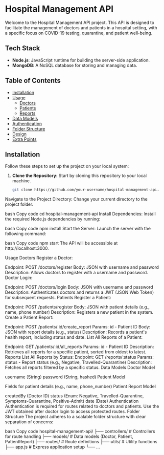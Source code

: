 
# Hospital Management API

Welcome to the Hospital Management API project. This API is designed to facilitate the management of doctors and patients in a hospital setting, with a specific focus on COVID-19 testing, quarantine, and patient well-being.

## Tech Stack

- **Node.js**: JavaScript runtime for building the server-side application.
- **MongoDB**: A NoSQL database for storing and managing data.

## Table of Contents

- [Installation](#installation)
- [Usage](#usage)
  - [Doctors](#doctors)
  - [Patients](#patients)
  - [Reports](#reports)
- [Data Models](#data-models)
- [Authentication](#authentication)
- [Folder Structure](#folder-structure)
- [Design](#design)
- [Extra Points](#extra-points)

## Installation

Follow these steps to set up the project on your local system:

1. **Clone the Repository**: Start by cloning this repository to your local machine.

   ```bash
   git clone https://github.com/your-username/hospital-management-api.git
Navigate to the Project Directory: Change your current directory to the project folder.

bash
Copy code
cd hospital-management-api
Install Dependencies: Install the required Node.js dependencies by running:

bash
Copy code
npm install
Start the Server: Launch the server with the following command:

bash
Copy code
npm start
The API will be accessible at http://localhost:3000.

Usage
Doctors
Register a Doctor:

Endpoint: POST /doctors/register
Body: JSON with username and password
Description: Allows doctors to register with a username and password.
Doctor Login:

Endpoint: POST /doctors/login
Body: JSON with username and password
Description: Authenticates doctors and returns a JWT (JSON Web Token) for subsequent requests.
Patients
Register a Patient:

Endpoint: POST /patients/register
Body: JSON with patient details (e.g., name, phone number)
Description: Registers a new patient in the system.
Create a Patient Report:

Endpoint: POST /patients/:id/create_report
Params: id - Patient ID
Body: JSON with report details (e.g., status)
Description: Records a patient's health report, including status and date.
List All Reports of a Patient:

Endpoint: GET /patients/:id/all_reports
Params: id - Patient ID
Description: Retrieves all reports for a specific patient, sorted from oldest to latest.
Reports
List All Reports by Status:
Endpoint: GET /reports/:status
Params: status - Report status (e.g., Negative, Travelled-Quarantine)
Description: Fetches all reports filtered by a specific status.
Data Models
Doctor Model

username (String)
password (String, hashed)
Patient Model

Fields for patient details (e.g., name, phone_number)
Patient Report Model

createdBy (Doctor ID)
status (Enum: Negative, Travelled-Quarantine, Symptoms-Quarantine, Positive-Admit)
date (Date)
Authentication
Authentication is required for routes related to doctors and patients.
Use the JWT obtained after doctor login to access protected routes.
Folder Structure
The project adheres to a scalable folder structure with clear separation of concerns:

bash
Copy code
hospital-management-api/
  ├── controllers/       # Controllers for route handling
  ├── models/            # Data models (Doctor, Patient, PatientReport)
  ├── routes/            # Route definitions
  ├── utils/             # Utility functions
  ├── app.js             # Express application setup
  └── ...
